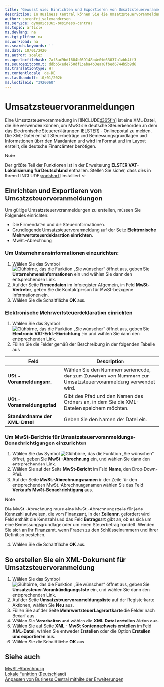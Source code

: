 ```yaml
---
title: 'Gewusst wie: Einrichten und Exportieren von Umsatzsteuervoranmeldungen'
description: In Business Central können Sie die Umsatzsteuervoranmeldungsdatei-Benachrichtigung elektronisch an das Portal übermitteln.
author: sorenfriisalexandersen
ms.service: dynamics365-business-central
ms.topic: article
ms.devlang: na
ms.tgt_pltfrm: na
ms.workload: na
ms.search.keywords: ''
ms.date: 10/01/2020
ms.author: soalex
ms.openlocfilehash: 7af3ad9bd1684b069148b4e00d63037a1abb4ff3
ms.sourcegitcommit: ddbb5cede750df1baba4b3eab8fbed6744b5b9d6
ms.translationtype: HT
ms.contentlocale: de-DE
ms.lasthandoff: 10/01/2020
ms.locfileid: "3920060"
---
```

# <a name="sales-vat-advance-notifications"></a>Umsatzsteuervoranmeldungen  
Eine Umsatzsteuervoranmeldung in [!INCLUDE[d365fin](../../includes/d365fin_md.md)] ist eine XML-Datei, die Sie verwenden können, um MwSt die deutsche Steuerbehörden an dem das Elektronische Steuererklärungen (ELSTER) - Onlineportal zu melden. Die XML-Datei enthält Steuerbeträge und Bemessungsgrundlagen und Informationen über den Mandanten und wird im Format und im Layout erstellt, die deutsche Finanzämter benötigen.    

> [!NOTE]
 >  Der größte Teil der Funktionen ist in der Erweiterung **ELSTER VAT-Lokalisierung für Deutschland** enthalten. Stellen Sie sicher, dass dies in Ihrem [!INCLUDE[prodshort](../../includes/prodshort.md)] installiert ist.
 
 
## <a name="set-up-and-export-sales-vat-advance-notifications"></a>Einrichten und Exportieren von Umsatzsteuervoranmeldungen
Um gültige Umsatzsteuervoranmeldungen zu erstellen, müssen Sie Folgendes einrichten:  

- Die Firmendaten und die Steuerinformationen.  
- Grundlegende Umsatzsteuervoranmeldung auf der Seite **Elektronische Mehrwertsteuerdeklaration einrichten**.
- MwSt.-Abrechnung  

### <a name="to-set-up-company-information"></a>Um Unternehmensinformationen einzurichten:  
1. Wählen Sie das Symbol ![Glühbirne, das die Funktion „Sie wünschen“ öffnet](../../media/ui-search/search_small.png "Sagen Sie mir, was Sie tun wollen") aus, geben Sie **Unternehmensinformationen** ein und wählen Sie dann den entsprechenden Link.  
2. Auf der Seite **Firmendaten** im Inforegister Allgemein, im Feld **MwSt-Vertreter**, geben Sie die Kontaktperson für MwSt-bezogene Informationen ein.  
3. Wählen Sie die Schaltfläche **OK** aus.  

### <a name="to-set-up-the-electronic-vat-decl-setup"></a>Elektronische Mehrwertsteuerdeklaration einrichten
1. Wählen Sie das Symbol ![Glühbirne, das die Funktion „Sie wünschen“ öffnet](../../media/ui-search/search_small.png "Sagen Sie mir, was Sie tun wollen") aus, geben Sie **Electronic VAT-Erkl.-Einrichtung** ein und wählen Sie dann den entsprechenden Link.
2. Füllen Sie die Felder gemäß der Beschreibung in der folgenden Tabelle aus.

|Feld|Description|
|-----|-----|
|**USt.-Voranmeldungsnr.**|Wählen Sie den Nummernseriencode, der zum Zuweisen von Nummern zur Umsatzsteuervoranmeldung verwendet wird.|
|**USt.-Voranmeldungspfad**|Gibt den Pfad und den Namen des Ordners an, in dem Sie die XML-Dateien speichern möchten.|
|**Standardname der XML-Datei**|Geben Sie den Namen der Datei ein.|

### <a name="to-set-up-a-vat-statement-for-sales-vat-advance-notifications"></a>Um MwSt-Berichte für Umsatzsteuervoranmeldungs-Benachrichtigungen einzurichten  
1.  Wählen Sie das Symbol ![Glühbirne, das die Funktion „Sie wünschen“](../../media/ui-search/search_small.png "Sagen Sie mir, was Sie tun wollen") öffnet, geben Sie **MwSt.-Abrechnung** ein, und wählen Sie dann den entsprechenden Link.  
2.  Wählen Sie auf der Seite **MwSt-Bericht** im Feld **Name**, den Drop-Down-Pfeil.  
3.  Auf der Seite **MwSt.-Abrechnungsnamen** in der Zeile für den entsprechenden MwSt.-Abrechnungsnamen wählen Sie das Feld **Verkaufs MwSt-Benachrichtigung** aus.

> [!NOTE]  
 >  Die MwSt.-Abrechnung muss eine MwSt.-Abrechnungszeile für jede Kennzahl aufweisen, die vom Finanzamt, in der **Zeilennr.** gefordert wird Feld enthält die Kennzahl und das Feld **Betragsart** gibt an, ob es sich um eine Bemessungsgrundlage oder um einen Steuerbetrag handelt. Wenden Sie sich an Ihr Finanzamt, wenn Fragen zu den Schlüsselnummern und ihrer Definition bestehen.

4. Wählen Sie die Schaltfläche **OK** aus.  

## <a name="to-create-an-xml-document-for-sales-vat-advance-notification"></a>So erstellen Sie ein XML-Dokument für Umsatzsteuervoranmeldung  
1. Wählen Sie das Symbol ![Glühbirne, das die Funktion „Sie wünschen“ öffnet](../../media/ui-search/search_small.png "Tell Me-Funktion") aus, geben Sie **Umsatzsteuer-Vorankündigungsliste** ein, und wählen Sie dann den entsprechenden Link.  
2. Auf der Seite **Umsatzsteuervoranmeldungsliste** auf der Registerkarte Aktionen, wählen Sie **Neu** aus.  
3. Füllen Sie auf der Seite **MehrwertsteuerLagerortkarte** die Felder nach Bedarf aus.
4. Wählen Sie **Verarbeiten** und wählen die **XML-Datei erstellen** Aktion aus.  
5. Wählen Sie auf Seite **XML - MwSt Kontennachweis erstellen** im Feld **XML-Datei**, wählen Sie entweder **Erstellen** oder die Option **Erstellen und exportieren** aus.  
6. Wählen Sie die Schaltfläche **OK** aus.  

## <a name="see-also"></a>Siehe auch
[MwSt.-Abrechnung](vat-reporting.md)  
[Lokale Funktion (Deutschland)](germany-local-functionality.md)  
[Anpassen von Business Central mithilfe der Erweiterungen](../../ui-extensions.md)  
